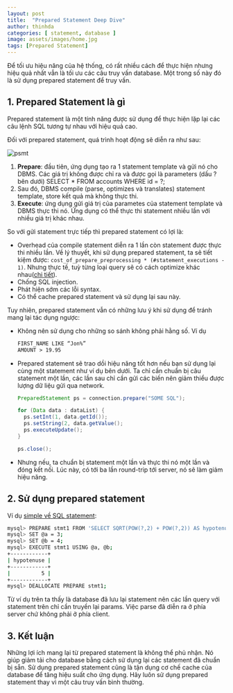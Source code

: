 ```yaml
---
layout: post
title:  "Prepared Statement Deep Dive"
author: thinhda
categories: [ statement, database ]
image: assets/images/home.jpg
tags: [Prepared Statement]
---
```


Để tối ưu hiệu năng của hệ thống, có rất nhiều cách để thực hiện nhưng hiệu quả nhất vẫn là tối ưu các câu truy vấn database. Một trong số này đó là sử dụng prepared statement để truy vấn. 

## 1. Prepared Statement là gì

Prepared statement là một tính năng được sử dụng để thực hiện lặp lại các câu lệnh SQL tương tự nhau với hiệu quả cao.

Đối với prepared statement, quá trình hoạt động sẽ diễn ra như sau:

![psmt](https://cdn.hyvor.com/uploads/developer/prepared-stmt.png)

1. **Prepare**: đầu tiên, ứng dụng tạo ra 1 statement template và gửi nó cho DBMS. Các giá trị không được chỉ ra và được gọi là parameters (dấu ? bên dưới)
    SELECT * FROM accounts WHERE id = ?;
1. Sau đó, DBMS compile (parse, optimizes và translates) statement template, store kết quả mà không thực thi.
1. **Execute**: ứng dụng gửi giá trị của parametes của statement template và DBMS thực thi nó. Ứng dụng có thể thực thi statement nhiều lần với nhiều giá trị khác nhau.

So với gửi statement trực tiếp thì prepared statement có lợi là:

- Overhead của compile statement diễn ra 1 lần còn statement được thực thi nhiều lần. Về lý thuyết, khi sử dụng prepared statement, ta sẽ tiết kiệm được: `cost_of_prepare_preprocessing * (#statement_executions - 1)`. Nhưng thực tế, tuỳ từng loại query sẽ có cách optimize khác nhau([chi tiết](http://s.petrunia.net/blog/?p=16)).
- Chống SQL injection.
- Phát hiện sớm các lỗi syntax.
- Có thể cache prepared statement và sử dụng lại sau này.

Tuy nhiên, prepared statement vẫn có những lưu ý khi sử dụng để tránh mang lại tác dụng ngược:

- Không nên sử dụng cho những so sánh không phải hằng số. Ví dụ

    ```md
    FIRST_NAME LIKE “Jon%”
    AMOUNT > 19.95
    ```
    
- Prepared statement sẽ trao dồi hiệu năng tốt hơn nếu bạn sử dụng lại cùng một statement như ví dụ bên dưới. Ta chỉ cần chuẩn bị câu statement một lần, các lần sau chỉ cần gửi các biến nên giảm thiểu được lượng dữ liệu gửi qua network.
    
    ```java
    PreparedStatement ps = connection.prepare("SOME SQL");

    for (Data data : dataList) {
      ps.setInt(1, data.getId());
      ps.setString(2, data.getValue();
      ps.executeUpdate();
    }

    ps.close();
    ```

- Nhưng nếu, ta chuẩn bị statement một lần và thực thi nó một lần và đóng kết  nối. Lúc này, có tới ba lần round-trip tới server, nó sẽ làm giảm hiệu năng.

## 2. Sử dụng prepared statement

Ví dụ [simple về SQL statement](https://dev.mysql.com/doc/refman/5.7/en/sql-syntax-prepared-statements.html):

```sh
mysql> PREPARE stmt1 FROM 'SELECT SQRT(POW(?,2) + POW(?,2)) AS hypotenuse';
mysql> SET @a = 3;
mysql> SET @b = 4;
mysql> EXECUTE stmt1 USING @a, @b;
+------------+
| hypotenuse |
+------------+
|          5 |
+------------+
mysql> DEALLOCATE PREPARE stmt1;
```

Từ ví dụ trên ta thấy là database đã lưu lại statement nên các lần query với statement trên chỉ cần truyền lại params. Việc parse đã diễn ra ở phía server chứ không phải ở phía client.

## 3. Kết luận

Những lợi ích mang lại từ prepared statement là không thể phủ nhận. Nó giúp giảm tải cho database bằng cách sử dụng lại các statement đã chuẩn bị sẵn. Sử dụng prepared statement cũng là tận dụng cơ chế cache của database để tăng hiệu suất cho ứng dụng. Hãy luôn sử dụng prepared statement thay vì một câu truy vấn bình thường.